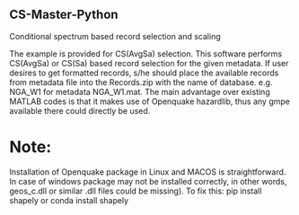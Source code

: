 CS-Master-Python
--
Conditional spectrum based record selection and scaling

The example is provided for CS(AvgSa) selection.
This software performs CS(AvgSa) or CS(Sa) based record selection
for the given metadata. If user desires to get formatted records,
s/he should place the available records from metadata file into the Records.zip with the name of database.
e.g. NGA_W1 for metadata NGA_W1.mat. The main advantage over existing MATLAB codes is that it makes use of Openquake hazardlib, thus any gmpe available there could directly be used.

# Note:
Installation of Openquake package in Linux and MACOS is straightforward. In case of windows package may not be installed correctly, in other words, geos_c.dll or similar .dll files could be missing). To fix this: pip install shapely or conda install shapely
